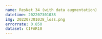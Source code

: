 ```yaml
---
name: ResNet 34 (with data augmentation)
datetime: 202207301038
img: 202207301038_loss.png
errorrate: 0.850
dataset: CIFAR10
---
```

